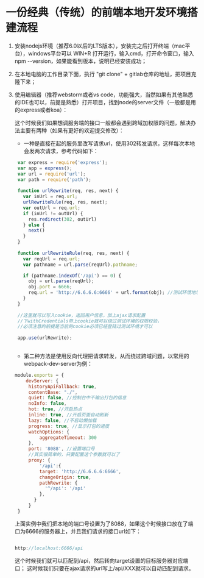 # 一份经典（传统）的前端本地开发环境搭建流程

1. 安装nodejs环境（推荐6.0以后的LTS版本），安装完之后打开终端（mac平台），windows平台可以 WIN+R 打开运行，输入cmd，打开命令窗口，输入npm --version，如果能看到版本，说明已经安装成功；

2. 在本地电脑的工作目录下面，执行 "git clone" + gitlab仓库的地址，把项目克隆下来；

3. 使用编辑器（推荐webstorm或者vs code，功能强大，当然如果有其他熟悉的IDE也可以，前提是熟悉）打开项目，找到node的server文件（一般都是用的express或者koa）：
   
   这个时候我们如果想调服务端的接口一般都会遇到跨域加权限的问题，解决办法主要有两种（如果有更好的欢迎提交修改）：
   
   - 一种是直接在起的服务里改写请求url，使用302转发请求，这样每次本地会发两次请求，参考代码如下：
   
   ``` js
    var express = require('express');
	var app = express();
	var url = require('url');
    var path = require('path');
    
    function urlRewrite(req, res, next) {
      var inUrl = req.url;
      urlRewriteRule(req, res, next);
      var outUrl = req.url;
      if (inUrl != outUrl) {
        res.redirect(302, outUrl)
      } else {
        next()
      }
    }
    
    function urlRewriteRule(req, res, next) {
      var reqUrl = req.url;
      var pathname = url.parse(reqUrl).pathname;

      if (pathname.indexOf('/api') == 0) {
        obj = url.parse(reqUrl);
        obj.port = 6666;
        req.url = 'http://6.6.6.6:6666' + url.format(obj); //测试环境地址，应用端口
      }
    }
    
    //这里就可以写入cookie，返回用户信息，加上ajax请求配置
    //下withCredentials带上cookie就可以绕过测试环境的权限校验，
    //必须注意的前提是当前的cookie必须已经登陆过测试环境才可以
    
    app.use(urlRewrite);
	
   ```
   
   - 第二种方法是使用反向代理把请求转发，从而绕过跨域问题，以常用的webpack-dev-server为例：
   
   ``` js
   module.exports = {
       devServer: {
        historyApiFallback: true,
        contentBase: "./",
        quiet: false, //控制台中不输出打包的信息
        noInfo: false,
        hot: true, //开启热点
        inline: true, //开启页面自动刷新
        lazy: false, //不启动懒加载
        progress: true, //显示打包的进度
        watchOptions: {
            aggregateTimeout: 300
        },
        port: '8088', //设置端口号
        //其实很简单的，只要配置这个参数就可以了
        proxy: {
            '/api':{
            target: 'http://6.6.6.6:6666',
            changeOrigin: true,
            pathRewrite: {
              '^/api': '/api'
            },
          }
        }
    }
   
   ```
   
   上面实例中我们把本地的端口号设置为了8088，如果这个时候接口放在了端口为6666的服务器上，并且我们请求的接口url如下：
   
   ``` js
   
   http://localhost:6666/api
   
   ```
   
   这个时候我们就可以匹配到/api，然后转向target设置的目标服务器对应端口；
   这时候我们只要在ajax请求的url写上/api/XXX就可以自动匹配到请求。